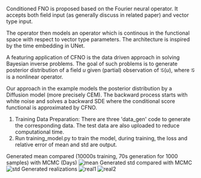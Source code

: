 Conditioned FNO is proposed based on the Fourier neural operator. It accepts both field input (as generally discuss in related paper) and vector type input. 

The operator then models an operator which is continous in the functional space with respect to vector type parameters. The architecture is inspired by the time embedding in UNet.

A featuring application of CFNO is the data driven approach in solving Bayesian inverse problems. The goal of such problems is to generate posterior distribution of a field $u$ given (partial) observation of $\mathcal{G}(u)$, where $\mathcal{G}$ is a nonlinear operator.

Our approach in the example models the posterior distribution by a Diffusion model (more precisely CEM). The backward process starts with white noise and solves a backward SDE where the conditional score functional is approximated by CFNO.

1. Training Data Preparation: There are three 'data_gen' code to generate the corresponding data. The test data are also uploaded to reduce computational time.
2. Run training_model.py to train the model, during training, the loss and relative error of mean and std are output.

Generated mean compared (10000s training, 70s generation for 1000 samples)  with MCMC (Days)
![mean](https://github.com/wang-zhongjian/CFNO/assets/54036885/d6c4bfba-0338-468d-bbf7-950b3f6919c8)
Generated std compared with MCMC
![std](https://github.com/wang-zhongjian/CFNO/assets/54036885/9a1600f8-b377-49b3-b752-cd16636da75d)
Generated realizations
![real1](https://github.com/wang-zhongjian/CFNO/assets/54036885/958a3b6e-eb4e-4d4f-aac3-1c29d70623d3)
![real2](https://github.com/wang-zhongjian/CFNO/assets/54036885/536233b5-1cdd-4f3d-8e7d-cf69ee7d4044)
